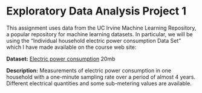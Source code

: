 # Exploratory Data Analysis Project 1 #
This assignment uses data from the UC Irvine Machine Learning Repository, a popular repository for machine learning datasets. In particular, we will be using the “Individual household electric power consumption Data Set” which I have made available on the course web site:

**Dataset:** [Electric power consumption](url,"https://d396qusza40orc.cloudfront.net/exdata%2Fdata%2Fhousehold_power_consumption.zip") 20mb

**Description:** Measurements of electric power consumption in one household with a one-minute sampling rate over a period of almost 4 years. Different electrical quantities and some sub-metering values are available.

